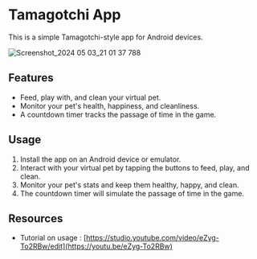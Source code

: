 # Tamagotchi App

This is a simple Tamagotchi-style app for Android devices.

![Screenshot_2024 05 03_21 01 37 788](https://github.com/IIEWFL/imad5112-assignment-2-ST10254488/assets/164567181/51fac4a7-1686-4b5e-976a-d83b78f48c90)



## Features

- Feed, play with, and clean your virtual pet.
- Monitor your pet's health, happiness, and cleanliness.
- A countdown timer tracks the passage of time in the game.

## Usage

1. Install the app on an Android device or emulator.
2. Interact with your virtual pet by tapping the buttons to feed, play, and clean.
3. Monitor your pet's stats and keep them healthy, happy, and clean.
4. The countdown timer will simulate the passage of time in the game.


## Resources
- Tutorial on usage : [https://studio.youtube.com/video/eZyg-To2RBw/edit](https://youtu.be/eZyg-To2RBw)
